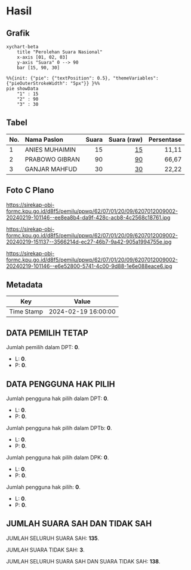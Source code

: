 # Hasil

## Grafik

```mermaid
xychart-beta
    title "Perolehan Suara Nasional"
    x-axis [01, 02, 03]
    y-axis "Suara" 0 --> 90
    bar [15, 90, 30]
```

```mermaid
%%{init: {"pie": {"textPosition": 0.5}, "themeVariables": {"pieOuterStrokeWidth": "5px"}} }%%
pie showData
    "1" : 15
    "2" : 90
    "3" : 30
```

## Tabel

| No. | Nama Paslon    | Suara | Suara (raw) | Persentase |
|:--- |:-------------- | -----:| -----------:| ----------:|
| 1   | ANIES MUHAIMIN | 15    | [15][p-1]   | 11,11      |
| 2   | PRABOWO GIBRAN | 90    | [90][p-2]   | 66,67      |
| 3   | GANJAR MAHFUD  | 30    | [30][p-3]   | 22,22      |


[p-1]: https://github.com/gigit-pemilu/pemilu-2024/blob/main/pilpres/hitung-suara/sub/62-kalimantan-tengah/sub/07-seruyan/sub/01-seruyan-hilir/sub/2009-jahitan/sub/002-tps/sub/paslon-1.txt
[p-2]: https://github.com/gigit-pemilu/pemilu-2024/blob/main/pilpres/hitung-suara/sub/62-kalimantan-tengah/sub/07-seruyan/sub/01-seruyan-hilir/sub/2009-jahitan/sub/002-tps/sub/paslon-2.txt
[p-3]: https://github.com/gigit-pemilu/pemilu-2024/blob/main/pilpres/hitung-suara/sub/62-kalimantan-tengah/sub/07-seruyan/sub/01-seruyan-hilir/sub/2009-jahitan/sub/002-tps/sub/paslon-3.txt

## Foto C Plano

https://sirekap-obj-formc.kpu.go.id/d8f5/pemilu/ppwp/62/07/01/20/09/6207012009002-20240219-101146--ee8ea8b4-da9f-428c-acb8-4c2568c18761.jpg

https://sirekap-obj-formc.kpu.go.id/d8f5/pemilu/ppwp/62/07/01/20/09/6207012009002-20240219-151137--3566214d-ec27-46b7-9a42-905a1994755e.jpg

https://sirekap-obj-formc.kpu.go.id/d8f5/pemilu/ppwp/62/07/01/20/09/6207012009002-20240219-101146--e6e52800-5741-4c00-9d88-1e6e088eace6.jpg


## Metadata

| Key        | Value               |
| ---------- | ------------------- |
| Time Stamp | 2024-02-19 16:00:00 |


## DATA PEMILIH TETAP

Jumlah pemilih dalam DPT: **0**.
 * L: **0**.
 * P: **0**.

## DATA PENGGUNA HAK PILIH

Jumlah pengguna hak pilih dalam DPT: **0**.
 * L: **0**.
 * P: **0**.

Jumlah pengguna hak pilih dalam DPTb: **0**.
 * L: **0**.
 * P: **0**.

Jumlah pengguna hak pilih dalam DPK: **0**.
 * L: **0**.
 * P: **0**.

Jumlah pengguna hak pilih: **0**.
 * L: **0**.
 * P: **0**.

## JUMLAH SUARA SAH DAN TIDAK SAH

JUMLAH SELURUH SUARA SAH: **135**.

JUMLAH SUARA TIDAK SAH: **3**.

JUMLAH SELURUH SUARA SAH DAN SUARA TIDAK SAH: **138**.


